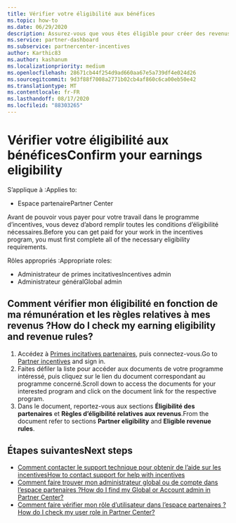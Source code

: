 ```yaml
---
title: Vérifier votre éligibilité aux bénéfices
ms.topic: how-to
ms.date: 06/29/2020
description: Assurez-vous que vous êtes éligible pour créer des revenus et êtes payé dans le cadre du programme d’incentives.
ms.service: partner-dashboard
ms.subservice: partnercenter-incentives
author: Karthic83
ms.author: kashanum
ms.localizationpriority: medium
ms.openlocfilehash: 28671cb44f254d9ad660aa67e5a739df4e024d26
ms.sourcegitcommit: 9d3f88f7008a2771b02cb4af860c6ca00eb50e42
ms.translationtype: MT
ms.contentlocale: fr-FR
ms.lasthandoff: 08/17/2020
ms.locfileid: "88303265"
---
```

# <a name="confirm-your-earnings-eligibility"></a><span data-ttu-id="9e719-103">Vérifier votre éligibilité aux bénéfices</span><span class="sxs-lookup"><span data-stu-id="9e719-103">Confirm your earnings eligibility</span></span>

<span data-ttu-id="9e719-104">S’applique à :</span><span class="sxs-lookup"><span data-stu-id="9e719-104">Applies to:</span></span>

- <span data-ttu-id="9e719-105">Espace partenaire</span><span class="sxs-lookup"><span data-stu-id="9e719-105">Partner Center</span></span>

<span data-ttu-id="9e719-106">Avant de pouvoir vous payer pour votre travail dans le programme d’incentives, vous devez d’abord remplir toutes les conditions d’éligibilité nécessaires.</span><span class="sxs-lookup"><span data-stu-id="9e719-106">Before you can get paid for your work in the incentives program, you must first complete all of the necessary eligibility requirements.</span></span>

<span data-ttu-id="9e719-107">Rôles appropriés :</span><span class="sxs-lookup"><span data-stu-id="9e719-107">Appropriate roles:</span></span>

- <span data-ttu-id="9e719-108">Administrateur de primes incitatives</span><span class="sxs-lookup"><span data-stu-id="9e719-108">Incentives admin</span></span>
- <span data-ttu-id="9e719-109">Administrateur général</span><span class="sxs-lookup"><span data-stu-id="9e719-109">Global admin</span></span>

## <a name="how-do-i-check-my-earning-eligibility-and-revenue-rules"></a><span data-ttu-id="9e719-110">Comment vérifier mon éligibilité en fonction de ma rémunération et les règles relatives à mes revenus ?</span><span class="sxs-lookup"><span data-stu-id="9e719-110">How do I check my earning eligibility and revenue rules?</span></span>

1. <span data-ttu-id="9e719-111">Accédez à [Primes incitatives partenaires](https://partner.microsoft.com/membership/partner-incentives), puis connectez-vous.</span><span class="sxs-lookup"><span data-stu-id="9e719-111">Go to [Partner incentives](https://partner.microsoft.com/membership/partner-incentives) and sign in.</span></span>
2. <span data-ttu-id="9e719-112">Faites défiler la liste pour accéder aux documents de votre programme intéressé, puis cliquez sur le lien du document correspondant au programme concerné.</span><span class="sxs-lookup"><span data-stu-id="9e719-112">Scroll down to access the documents for your interested program and click on the document link for the respective program.</span></span>
3. <span data-ttu-id="9e719-113">Dans le document, reportez-vous aux sections **Éligibilité des partenaires** et **Règles d’éligibilité relatives aux revenus**.</span><span class="sxs-lookup"><span data-stu-id="9e719-113">From the document refer to sections **Partner eligibility** and **Eligible revenue rules**.</span></span>

## <a name="next-steps"></a><span data-ttu-id="9e719-114">Étapes suivantes</span><span class="sxs-lookup"><span data-stu-id="9e719-114">Next steps</span></span>

- [<span data-ttu-id="9e719-115">Comment contacter le support technique pour obtenir de l’aide sur les incentives</span><span class="sxs-lookup"><span data-stu-id="9e719-115">How to contact support for help with incentives</span></span>](https://support.microsoft.com/help/4014850)
- [<span data-ttu-id="9e719-116">Comment faire trouver mon administrateur global ou de compte dans l’espace partenaires ?</span><span class="sxs-lookup"><span data-stu-id="9e719-116">How do I find my Global or Account admin in Partner Center?</span></span>](https://support.microsoft.com/help/4534519)
- [<span data-ttu-id="9e719-117">Comment faire vérifier mon rôle d’utilisateur dans l’espace partenaires ?</span><span class="sxs-lookup"><span data-stu-id="9e719-117">How do I check my user role in Partner Center?</span></span>](https://support.microsoft.com/help/4534700)
